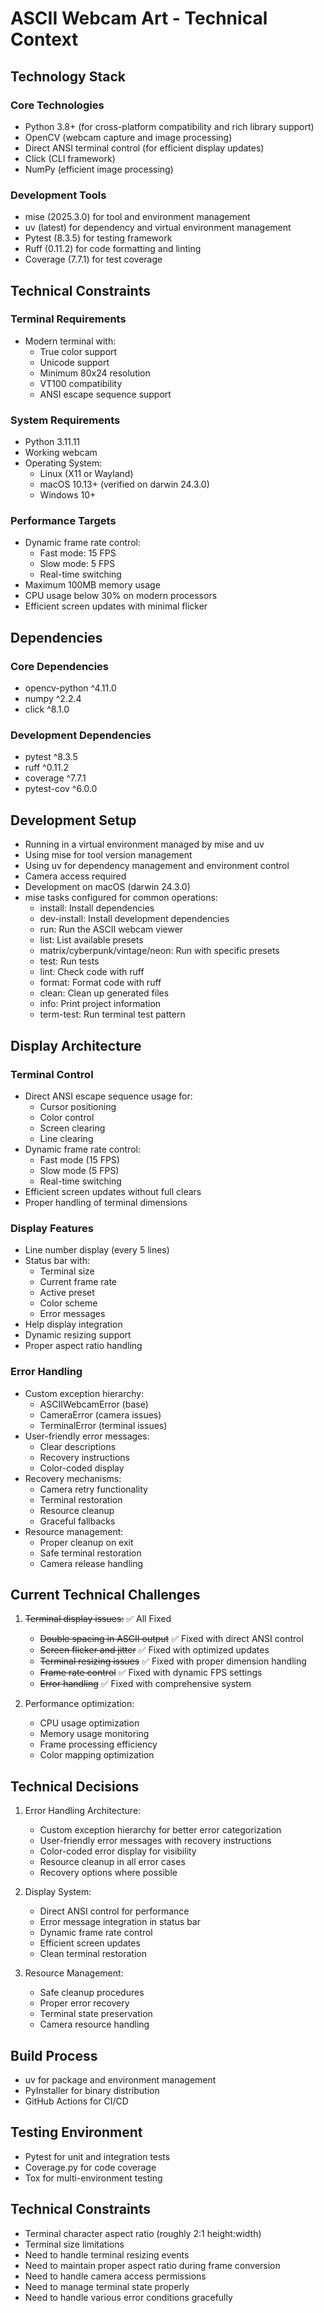 # ASCII Webcam Art - Technical Context

## Technology Stack

### Core Technologies

- Python 3.8+ (for cross-platform compatibility and rich library support)
- OpenCV (webcam capture and image processing)
- Direct ANSI terminal control (for efficient display updates)
- Click (CLI framework)
- NumPy (efficient image processing)

### Development Tools

- mise (2025.3.0) for tool and environment management
- uv (latest) for dependency and virtual environment management
- Pytest (8.3.5) for testing framework
- Ruff (0.11.2) for code formatting and linting
- Coverage (7.7.1) for test coverage

## Technical Constraints

### Terminal Requirements

- Modern terminal with:
  - True color support
  - Unicode support
  - Minimum 80x24 resolution
  - VT100 compatibility
  - ANSI escape sequence support

### System Requirements

- Python 3.11.11
- Working webcam
- Operating System:
  - Linux (X11 or Wayland)
  - macOS 10.13+ (verified on darwin 24.3.0)
  - Windows 10+

### Performance Targets

- Dynamic frame rate control:
  - Fast mode: 15 FPS
  - Slow mode: 5 FPS
  - Real-time switching
- Maximum 100MB memory usage
- CPU usage below 30% on modern processors
- Efficient screen updates with minimal flicker

## Dependencies

### Core Dependencies

- opencv-python ^4.11.0
- numpy ^2.2.4
- click ^8.1.0

### Development Dependencies

- pytest ^8.3.5
- ruff ^0.11.2
- coverage ^7.7.1
- pytest-cov ^6.0.0

## Development Setup

- Running in a virtual environment managed by mise and uv
- Using mise for tool version management
- Using uv for dependency management and environment control
- Camera access required
- Development on macOS (darwin 24.3.0)
- mise tasks configured for common operations:
  - install: Install dependencies
  - dev-install: Install development dependencies
  - run: Run the ASCII webcam viewer
  - list: List available presets
  - matrix/cyberpunk/vintage/neon: Run with specific presets
  - test: Run tests
  - lint: Check code with ruff
  - format: Format code with ruff
  - clean: Clean up generated files
  - info: Print project information
  - term-test: Run terminal test pattern

## Display Architecture

### Terminal Control

- Direct ANSI escape sequence usage for:
  - Cursor positioning
  - Color control
  - Screen clearing
  - Line clearing
- Dynamic frame rate control:
  - Fast mode (15 FPS)
  - Slow mode (5 FPS)
  - Real-time switching
- Efficient screen updates without full clears
- Proper handling of terminal dimensions

### Display Features

- Line number display (every 5 lines)
- Status bar with:
  - Terminal size
  - Current frame rate
  - Active preset
  - Color scheme
  - Error messages
- Help display integration
- Dynamic resizing support
- Proper aspect ratio handling

### Error Handling

- Custom exception hierarchy:
  - ASCIIWebcamError (base)
  - CameraError (camera issues)
  - TerminalError (terminal issues)
- User-friendly error messages:
  - Clear descriptions
  - Recovery instructions
  - Color-coded display
- Recovery mechanisms:
  - Camera retry functionality
  - Terminal restoration
  - Resource cleanup
  - Graceful fallbacks
- Resource management:
  - Proper cleanup on exit
  - Safe terminal restoration
  - Camera release handling

## Current Technical Challenges

1. ~~Terminal display issues:~~ ✅ All Fixed

   - ~~Double spacing in ASCII output~~ ✅ Fixed with direct ANSI control
   - ~~Screen flicker and jitter~~ ✅ Fixed with optimized updates
   - ~~Terminal resizing issues~~ ✅ Fixed with proper dimension handling
   - ~~Frame rate control~~ ✅ Fixed with dynamic FPS settings
   - ~~Error handling~~ ✅ Fixed with comprehensive system

2. Performance optimization:
   - CPU usage optimization
   - Memory usage monitoring
   - Frame processing efficiency
   - Color mapping optimization

## Technical Decisions

1. Error Handling Architecture:

   - Custom exception hierarchy for better error categorization
   - User-friendly error messages with recovery instructions
   - Color-coded error display for visibility
   - Resource cleanup in all error cases
   - Recovery options where possible

2. Display System:

   - Direct ANSI control for performance
   - Error message integration in status bar
   - Dynamic frame rate control
   - Efficient screen updates
   - Clean terminal restoration

3. Resource Management:
   - Safe cleanup procedures
   - Proper error recovery
   - Terminal state preservation
   - Camera resource handling

## Build Process

- uv for package and environment management
- PyInstaller for binary distribution
- GitHub Actions for CI/CD

## Testing Environment

- Pytest for unit and integration tests
- Coverage.py for code coverage
- Tox for multi-environment testing

## Technical Constraints

- Terminal character aspect ratio (roughly 2:1 height:width)
- Terminal size limitations
- Need to handle terminal resizing events
- Need to maintain proper aspect ratio during frame conversion
- Need to handle camera access permissions
- Need to manage terminal state properly
- Need to handle various error conditions gracefully
